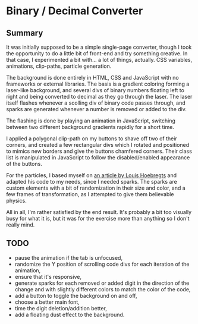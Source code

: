 # Binary / Decimal Converter
## Summary
It was initially supposed to be a simple single-page converter, though I took the opportunity to do a little bit of front-end and try something creative. In that case, I experimented a bit with... a lot of things, actually. CSS variables, animations, clip-paths, particle generation.

The background is done entirely in HTML, CSS and JavaScript with no frameworks or external libraries. The basis is a gradient coloring forming a laser-like background, and several divs of binary numbers floating left to right and being converted to decimal as they go through the laser. The laser itself flashes whenever a scolling div of binary code passes through, and sparks are generated whenever a number is removed or added to the div.

The flashing is done by playing an animation in JavaScript, switching between two different background gradients rapidly for a short time.

I applied a polygonal clip-path on my buttons to shave off two of their corners, and created a few rectangular divs which I rotated and positioned to mimics new borders and give the buttons chamfered corners. Their class list is manipulated in JavaScript to follow the disabled/enabled appearance of the buttons.

For the particles, I based myself on [an article by Louis Hoebregts](https://css-tricks.com/playing-with-particles-using-the-web-animations-api/) and adapted his code to my needs, since I needed sparks. The sparks are custom elements with a bit of randomization in their size and color, and a few frames of transformation, as I attempted to give them believable physics.

All in all, I'm rather satisfied by the end result. It's probably a bit too visually busy for what it is, but it was for the exercise more than anything so I don't really mind.

## TODO
- pause the animation if the tab is unfocused,
- randomize the Y position of scrolling code divs for each iteration of the animation,
- ensure that it's responsive,
- generate sparks for each removed or added digit in the direction of the change and with slightly different colors to match the color of the code,
- add a button to toggle the background on and off,
- choose a better main font,
- time the digit deletion/addition better,
- add a floating dust effect to the background.
